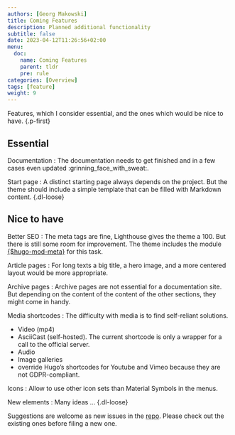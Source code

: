 ```yaml
---
authors: [Georg Makowski]
title: Coming Features
description: Planned additional functionality 
subtitle: false
date: 2023-04-12T11:26:56+02:00 
menu:
  doc:
    name: Coming Features
    parent: tldr
    pre: rule
categories: [Overview]
tags: [feature]
weight: 9
---
```


Features, which I consider essential, and the ones which would be nice to have.
{.p-first}
<!--more-->

## Essential

Documentation
: The documentation needs to get finished and in a few cases even updated :grinning_face_with_sweat:.

Start page
: A distinct starting page always depends on the project. But the theme should include a simple template that can be filled with Markdown content.
{.dl-loose}

## Nice to have

Better SEO
: The meta tags are fine, Lighthouse gives the theme a 100. But there is still some room for improvement. The theme includes the module [{$hugo-mod-meta}](https://github.com/bowman2001/hugo-mod-meta) for this task.

Article pages
: For long texts a big title, a hero image, and a more centered layout would be more appropriate.

Archive pages
: Archive pages are not essential for a documentation site. But depending on the content of the content of the other sections, they might come in handy.

Media shortcodes
: The difficulty with media is to find self-reliant solutions.
  - Video (mp4)
  - AsciiCast (self-hosted). The current shortcode is only a wrapper for a call to the official server.
  - Audio 
  - Image galleries
  - override Hugo’s shortcodes for Youtube and Vimeo because they are not GDPR-compliant.

Icons
: Allow to use other icon sets than Material Symbols in the menus.

New elements
: Many ideas ...
{.dl-loose}

Suggestions are welcome as new issues in the [repo](https://github.com/bowman2001/perplex). Please check out the existing ones before filing a new one.
